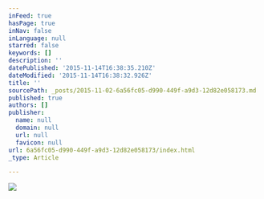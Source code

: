 ```yaml
---
inFeed: true
hasPage: true
inNav: false
inLanguage: null
starred: false
keywords: []
description: ''
datePublished: '2015-11-14T16:38:35.210Z'
dateModified: '2015-11-14T16:38:32.926Z'
title: ''
sourcePath: _posts/2015-11-02-6a56fc05-d990-449f-a9d3-12d82e058173.md
published: true
authors: []
publisher:
  name: null
  domain: null
  url: null
  favicon: null
url: 6a56fc05-d990-449f-a9d3-12d82e058173/index.html
_type: Article

---
```

![](https://the-grid-user-content.s3-us-west-2.amazonaws.com/02f2106c-d4bc-4aa3-8965-552fe4235482.jpg)